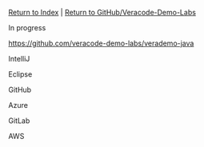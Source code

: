 [Return to Index](/)  |  [Return to GitHub/Veracode-Demo-Labs](https://github.com/veracode-demo-labs)

In progress

https://github.com/veracode-demo-labs/verademo-java

IntelliJ

Eclipse

GitHub

Azure

GitLab

AWS